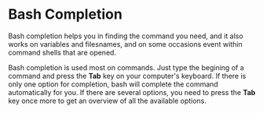 # Bash Completion

Bash completion helps you in finding the command you need, and it also works on variables and filesnames, and on some occasions event within command shells that are opened.

Bash completion is used most on commands. Just type the begining of a command and press the **Tab** key on your computer's keyboard. If there is only one option for completion, bash will complete the command automatically for you. If there are several options, you need to press the **Tab** key once more to get an overview of all the available options.